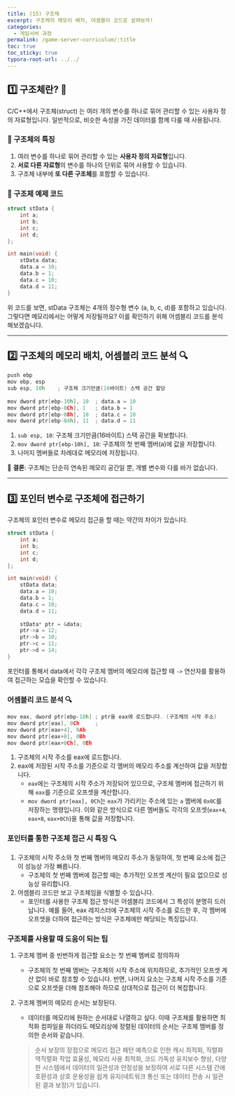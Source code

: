 ```yaml
---
title: (15) 구조체
excerpt: 구조체의 메모리 배치, 어셈블리 코드로 살펴보자!
categories: 
  - 게임서버 과정
permalink: /game-server-curriculum/:title
toc: true
toc_sticky: true
typora-root-url: ../../
---
```


## 1️⃣ 구조체란? 🤔

C/C++에서 구조체(struct) 는 여러 개의 변수를 하나로 묶어 관리할 수 있는 사용자 정의 자료형입니다. 일반적으로, 비슷한 속성을 가진 데이터를 함께 다룰 때 사용됩니다.

### 📌 구조체의 특징

1. 여러 변수를 하나로 묶어 관리할 수 있는 **사용자 정의 자료형**입니다.
2. **서로 다른 자료형**의 변수를 하나의 단위로 묶어 사용할 수 있습니다.
3. 구조체 내부에 **또 다른 구조체**를 포함할 수 있습니다.

### 📝 구조체 예제 코드

~~~cpp
struct stData {
    int a;
    int b;
    int c;
    int d;
};

int main(void) {
    stData data;
    data.a = 10;
    data.b = 1;
    data.c = 10;
    data.d = 11;
}
~~~

위 코드를 보면, stData 구조체는 4개의 정수형 변수 (a, b, c, d)를 포함하고 있습니다. 그렇다면 메모리에서는 어떻게 저장될까요? 이를 확인하기 위해 어셈블리 코드를 분석해보겠습니다.



---



## 2️⃣ 구조체의 메모리 배치, 어셈블리 코드 분석 🔍

~~~cpp
push ebp
mov ebp, esp
sub esp, 10h	; 구조체 크기만큼(16바이트) 스택 공간 할당
    
mov dword ptr[ebp-10h], 10 	; data.a = 10
mov dword ptr[ebp-0Ch], 1	; data.b = 1
mov dword ptr[ebp-08h], 10	; data.c = 10
mov dword ptr[ebp-04h], 11	; data.d = 11
~~~

1. `sub esp, 10`: 구조체 크기만큼(16바이트) 스택 공간을 확보합니다.
2. `mov dword ptr[ebp-10h], 10`: 구조체의 첫 번째 멤버(a)에 값을 저장합니다.
3. 나머지 멤버들로 차례대로 메모리에 저장됩니다.

📌 **결론**: 구조체는 단순히 연속된 메모리 공간일 뿐, 개별 변수와 다를 바가 없습니다.



---



## 3️⃣ 포인터 변수로 구조체에 접근하기

구조체의 포인터 변수로 메모리 접근을 할 때는 약간의 차이가 있습니다.

~~~cpp
struct stData {
    int a;
    int b;
    int c;
    int d;
};

int main(void) {
    stData data;
    data.a = 10;
    data.b = 1;
    data.c = 10;
    data.d = 11;
    
    stData* ptr = &data;
    ptr->a = 12;
    ptr->b = 10;
    ptr->c = 11;
    ptr->d = 14;
}
~~~

포인터를 통해서 data에서 각각 구조체 멤버의 메모리에 접근할 때 `->` 연산자를 활용하여 접근하는 모습을 확인할 수 있습니다.



### 어셈블리 코드 분석 🔍

~~~cpp
mov eax, dword ptr[ebp-18h]	; ptr을 eax에 로드합니다. (구조체의 시작 주소)
mov dword ptr[eax], 0Ch		; 
mov dword ptr[eax+4], 0Ah
mov dword ptr[eax+8], 0Bh
mov dword ptr[eax+0Ch], 0Eh
~~~

1. 구조체의 시작 주소를 eax에 로드합니다.
2. eax에 저장된 시작 주소를 기준으로 각 멤버의 메모리 주소를 계산하여 값을 저장합니다.
   - `eax`에는 구조체의 시작 주소가 저장되어 있으므로, 구조체 멤버에 접근하기 위해 `eax`를 기준으로 오프셋을 계산합니다.
   - `mov dword ptr[eax], 0Ch`는 `eax`가 가리키는 주소에 있는 `a` 멤버에 `0x0C`를 저장하는 명령입니다. 이와 같은 방식으로 다른 멤버들도 각각의 오프셋(`eax+4`, `eax+8`, `eax+0Ch`)을 통해 값을 저장합니다.

### 포인터를 통한 구조체 접근 시 특징 🔍

1. 구조체의 시작 주소와 첫 번째 멤버의 메모리 주소가 동일하여, 첫 번째 요소에 접근이 성능상 가장 빠릅니다.
   - 구조체의 첫 번째 멤버에 접근할 때는 추가적인 오프셋 계산이 필요 없으므로 성능상 유리합니다.
2. 어셈블리 코드만 보고 구조체임을 식별할 수 있습니다.
   - 포인터를 사용한 구조체 접근 방식은 어셈블리 코드에서 그 특성이 분명히 드러납니다. 예를 들어, eax 레지스터에 구조체의 시작 주소를 로드한 후, 각 멤버에 오프셋을 더하여 접근하는 방식은 구조체에만 해당되는 특징입니다.

### 구조체를 사용할 때 도움이 되는 팁

1. 구조체 멤버 중 빈번하게 접근할 요소는 첫 번째 멤버로 정의하자

   - 구조체의 첫 번째 멤버는 구조체의 시작 주소에 위치하므로, 추가적인 오프셋 계산 없이 바로 참조할 수 있습니다. 반면, 나머지 요소는 구조체 시작 주소를 기준으로 오프셋을 더해 참조해야 하므로 상대적으로 접근이 더 복잡합니다.

2. 구조체 멤버의 메모리 순서는 보장된다.

   - 데이터를 메모리에 원하는 순서대로 나열하고 싶다. 이때 구조체를 활용하면 최적화 컴파일을 하더라도 메모리상에 정렬된 데이터의 순서는 구조체 멤버를 정의한 순서와 같습니다.

   > 순서 보장의 장점으로 메모리 접근 패턴 예측으로 인한 캐시 최적화, 직렬화 역직렬화 작업 효율성, 메모리 사용 최적화, 코드 가독성 유지보수 향상, 다양한 시스템에서 데이터의 일관성과 안정성을 보장하여 서로 다른 시스템 간에 호환성과 상호 운용성을 쉽게 유지(네트워크 통신 또는 데이터 전송 시 일관된 결과 보장)가 있습니다.



